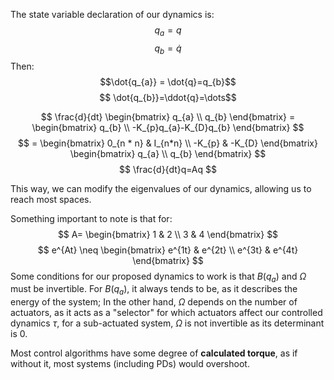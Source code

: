 The state variable declaration of our dynamics is:
$$
q_a=q
$$
$$q_{b}=\dot{q}$$
Then:
$$\dot{q_{a}} = \dot{q}=q_{b}$$
$$ \dot{q_{b}}=\ddot{q}=\dots$$

$$
\frac{d}{dt} \begin{bmatrix}
q_{a} \\
q_{b}
\end{bmatrix} = \begin{bmatrix}
q_{b} \\
-K_{p}q_{a}-K_{D}q_{b}
\end{bmatrix}
$$
$$
= \begin{bmatrix}
0_{n * n} & I_{n*n} \\
-K_{p} & -K_{D}
\end{bmatrix} \begin{bmatrix}
q_{a} \\
q_{b}
\end{bmatrix}
$$
$$
\frac{d}{dt}q=Aq
$$

This way, we can modify the eigenvalues of our dynamics, allowing us to reach most spaces.

Something important to note is that for:
$$ 
A= \begin{bmatrix}
1 & 2 \\
3  & 4
\end{bmatrix}
$$
$$
e^{At} \neq \begin{bmatrix}
e^{1t} & e^{2t} \\
e^{3t} & e^{4t}
\end{bmatrix}
$$
Some conditions for our proposed dynamics to work is that $B(q_a)$ and $\Omega$ must be invertible. For $B(q_a)$, it always tends to be, as it describes the energy of the system; In the other hand, $\Omega$ depends on the number of actuators, as it acts as a "selector" for which actuators affect our controlled dynamics $\tau$, for a sub-actuated system, $\Omega$ is not invertible as its determinant is $0$. 

Most control algorithms have some degree of **calculated torque**, as if without it, most systems (including PDs) would overshoot.